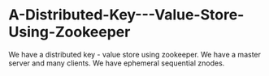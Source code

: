 # A-Distributed-Key---Value-Store-Using-Zookeeper
We have a distributed key - value store using zookeeper. We have a master server and many clients. We have ephemeral sequential znodes. 
